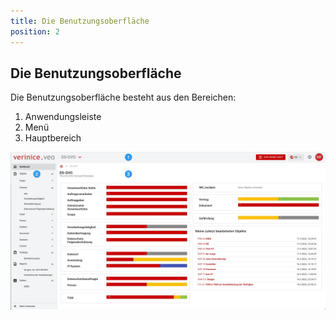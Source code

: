 ```yaml
---
title: Die Benutzungsoberfläche
position: 2
---
```


## Die Benutzungsoberfläche

Die Benutzungsoberfläche besteht aus den Bereichen:

1. <DocLink to="user_interface/app_bar">Anwendungsleiste</DocLink>
1. <DocLink to="/user_interface/menu">Menü</DocLink>
1. <DocLink to="/user_interface/main">Hauptbereich</DocLink>

![Die Benutzungsoberfläche](media/veo_user-interface.de.jpg)
